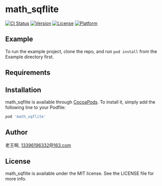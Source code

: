 # math_sqflite

[![CI Status](https://img.shields.io/travis/老王啊/math_sqflite.svg?style=flat)](https://travis-ci.org/老王啊/math_sqflite)
[![Version](https://img.shields.io/cocoapods/v/math_sqflite.svg?style=flat)](https://cocoapods.org/pods/math_sqflite)
[![License](https://img.shields.io/cocoapods/l/math_sqflite.svg?style=flat)](https://cocoapods.org/pods/math_sqflite)
[![Platform](https://img.shields.io/cocoapods/p/math_sqflite.svg?style=flat)](https://cocoapods.org/pods/math_sqflite)

## Example

To run the example project, clone the repo, and run `pod install` from the Example directory first.

## Requirements

## Installation

math_sqflite is available through [CocoaPods](https://cocoapods.org). To install
it, simply add the following line to your Podfile:

```ruby
pod 'math_sqflite'
```

## Author

老王啊, 13396196332@163.com

## License

math_sqflite is available under the MIT license. See the LICENSE file for more info.
